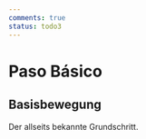 ```yaml
---
comments: true
status: todo3
---
```

# Paso Básico

## Basisbewegung

Der allseits bekannte Grundschritt.
